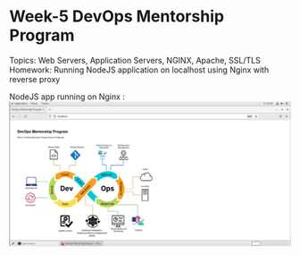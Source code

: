 # Week-5 DevOps Mentorship Program
Topics: Web Servers, Application Servers, NGINX, Apache, SSL/TLS <br>
Homework: Running NodeJS application on localhost using Nginx with reverse proxy<br>

NodeJS app running on Nginx : 
<img src="./images/nodejs-app-nginx.JPG">
